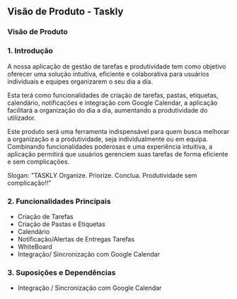 ## Visão de Produto - Taskly

### Visão de Produto

### 1. Introdução

A nossa aplicação de gestão de tarefas e produtividade tem como objetivo oferecer uma solução intuitiva, eficiente e colaborativa para usuários individuais e equipes organizarem o seu dia a dia.

Esta terá como funcionalidades de criação de tarefas, pastas, etiquetas, calendário, notificações e integração com Google Calendar, a aplicação facilitará a organização do dia a dia, aumentando a produtividade do utilizador.

Este produto será uma ferramenta indispensável para quem busca melhorar a organização e a produtividade, seja individualmente ou em equipa. 
Combinando funcionalidades poderosas e uma experiência intuitiva, a aplicação permitirá que usuários gerenciem suas tarefas de forma eficiente e sem complicações.

Slogan: "TASKLY Organize. Priorize. Conclua. Produtividade sem complicação!!"

### 2. Funcionalidades Principais
 - Criação de Tarefas 
 - Criação de Pastas e Etiquetas
 - Calendário
 - Notificação/Alertas de Entregas Tarefas
 - WhiteBoard
 - Integração/ Sincronização com Google Calendar


### 3. Suposições e Dependências
 - Integração / Sincronização com Google Calendar
   
